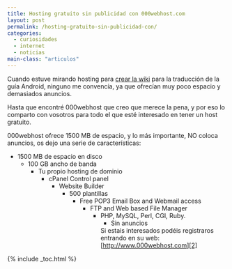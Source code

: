 ```yaml
---
title: Hosting gratuito sin publicidad con 000webhost.com
layout: post
permalink: /hosting-gratuito-sin-publicidad-con/
categories:
  - curiosidades
  - internet
  - noticias
main-class: "articulos"
---
```

Cuando estuve mirando hosting para [crear la wiki][1] para la traducción de la guía Android, ninguno me convencía, ya que ofrecían muy poco espacio y demasiados anuncios.

Hasta que encontré 000webhost que creo que merece la pena, y por eso lo comparto con vosotros para todo el que esté interesado en tener un host gratuito.

000webhost ofrece 1500 MB de espacio, y lo más importante, NO coloca anuncios, os dejo una serie de características:


<!--ad-->

  * 1500 MB de espacio en disco
      * 100 GB ancho de banda
          * Tu propio hosting de dominio
              * cPanel Control panel
                  * Website Builder
                      * 500 plantillas
                          * Free POP3 Email Box and Webmail access
                              * FTP and Web based File Manager
                                  * PHP, MySQL, Perl, CGI, Ruby.
                                      * Sin anuncios </ul>
                                        Si estais interesados podéis registraros entrando en su web: [http://www.000webhost.com][2]



 [1]: https://elbauldelprogramador.com/nueva-metodologia-para-la-traduccion-de/
 [2]: http://www.000webhost.com/442716.html

{% include _toc.html %}
